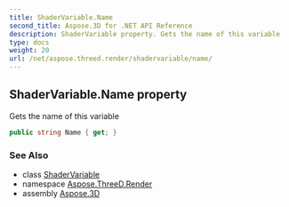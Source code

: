 ```yaml
---
title: ShaderVariable.Name
second_title: Aspose.3D for .NET API Reference
description: ShaderVariable property. Gets the name of this variable
type: docs
weight: 20
url: /net/aspose.threed.render/shadervariable/name/
---
```

## ShaderVariable.Name property

Gets the name of this variable

```csharp
public string Name { get; }
```

### See Also

* class [ShaderVariable](../)
* namespace [Aspose.ThreeD.Render](../../shadervariable/)
* assembly [Aspose.3D](../../../)


